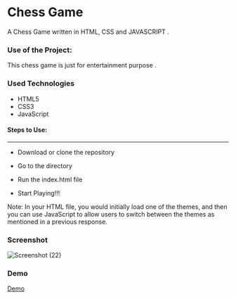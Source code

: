 <h1>Chess Game</h1>

<p>A Chess Game written in HTML, CSS and JAVASCRIPT .</p>

### Use of the Project:

<p>This chess game is just for entertainment purpose . </p>

<h3>Used Technologies</h3>
<ul>
    <li>HTML5</li>
    <li>CSS3</li>
    <li>JavaScript</li>
</ul>

#### Steps to Use:

---

- Download or clone the repository



- Go to the directory
- Run the index.html file
- Start Playing!!!
  
Note: In your HTML file, you would initially load one of the themes, and then you can use JavaScript to allow users to switch between the themes as mentioned in a previous response.


<h3> Screenshot </h3>

<img src="https://user-images.githubusercontent.com/66966120/125582506-237c66d8-8ac8-4bd1-b8f8-77d7bc2978ef.png" alt="Screenshot (22)" style="max-width:100%;">



<h3> Demo </h3>

<a href="https://sonamgupta136.github.io/Chess-Game/"> Demo </a>

<br>
